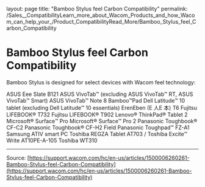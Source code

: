 layout: page
title: "Bamboo Stylus feel Carbon Compatibility"
permalink: /Sales__CompatibilityLearn_more_about_Wacom_Products_and_how_Wacom_can_help_your_/Product_CompatibilityRead_More/Bamboo_Stylus_feel_Carbon_Compatibility

# Bamboo Stylus feel Carbon Compatibility

Bamboo Stylus is designed for select devices with Wacom feel technology:

ASUS Eee Slate B121
ASUS VivoTab™ (excluding ASUS VivoTab™ RT, ASUS VivoTab™ Smart)
ASUS VivoTab™
Note 8 Bamboo™Pad
Dell Latitude™ 10 tablet (excluding Dell Latitude™ 10 essentials)
ErenEben (E 人E 本) T6
Fujitsu LIFEBOOK® T732
Fujitsu LIFEBOOK® T902
Lenovo® ThinkPad® Tablet 2
Microsoft® Surface™
Pro Microsoft® Surface™ Pro 2
Panasonic Toughbook® CF-C2
Panasonic Toughbook® CF-H2
Field Panasonic Toughpad™ FZ-A1
Samsung ATIV smart PC
Toshiba REGZA Tablet AT703 / Toshiba Excite™ Write AT10PE-A-105
Toshiba WT310

---
Source: [https://support.wacom.com/hc/en-us/articles/1500006260261-Bamboo-Stylus-feel-Carbon-Compatibility](https://support.wacom.com/hc/en-us/articles/1500006260261-Bamboo-Stylus-feel-Carbon-Compatibility)
